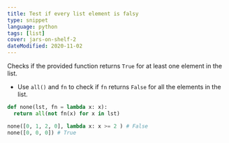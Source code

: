 ```yaml
---
title: Test if every list element is falsy
type: snippet
language: python
tags: [list]
cover: jars-on-shelf-2
dateModified: 2020-11-02
---
```


Checks if the provided function returns `True` for at least one element in the list.

- Use `all()` and `fn` to check if `fn` returns `False` for all the elements in the list.

```py
def none(lst, fn = lambda x: x):
  return all(not fn(x) for x in lst)

none([0, 1, 2, 0], lambda x: x >= 2 ) # False
none([0, 0, 0]) # True
```
